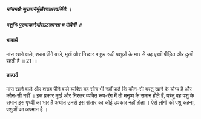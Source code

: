 ##### मांसभक्षैः सुरापानैर्मूखैश्चाक्षरवर्जितैः ।
##### पशुभिः पुरुषाकारैर्भाराऽऽक्रान्ता च मेदिनी ॥

#### भावार्थ

मांस खाने वाले, शराब पीने वाले, मूर्ख और निरक्षर मनुष्य रूपी पशुओं के भार से यह पृथ्वी पीड़ित और दुखी रहती है ॥ 21 ॥

#### तात्पर्य

मांस खाने वाले और शराब पीने वाले व्यक्ति यह सोच भी नहीं पाते कि कौन-सी वस्तु खाने के योग्य है और कौन-सी नहीं । इस प्रकार मूर्ख और निरक्षर व्यक्ति रूप-रंग में तो मनुष्य के समान होते हैं, परंतु वह पशु के समान इस पृथ्वी का भार हैं अर्थात उनसे इस संसार का कोई उपकार नहीं होता । ऐसे लोगों को पशु कहना, पशुओं का अपमान है ।